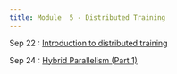 ```yaml
---
title: Module  5 - Distributed Training
---
```


Sep 22
: [Introduction to distributed training]()
  
Sep 24
: [Hybrid Parallelism (Part 1)]()
